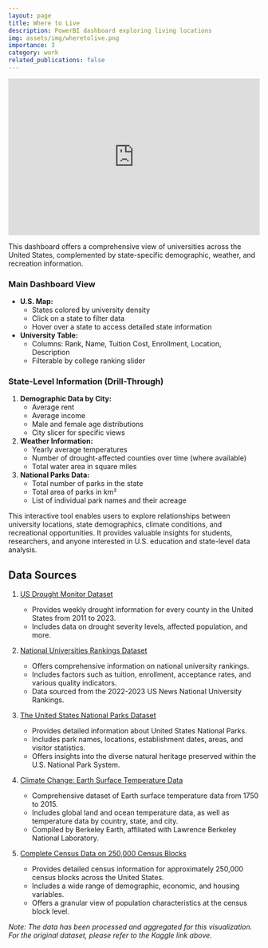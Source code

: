 ```yaml
---
layout: page
title: Where to Live
description: PowerBI dashboard exploring living locations
img: assets/img/wheretolive.png
importance: 3
category: work
related_publications: false
---
```


<div style="position: relative; padding-bottom: 62.25%; height: 0; overflow: hidden;">
  <iframe title="Where to live" style="position: absolute; top: 0; left: 0; width: 100%; height: 100%;" src="https://app.powerbi.com/view?r=eyJrIjoiMmEwNmE4NzctYjcyNS00OWNlLWFiNjAtMDRiNGNkZTllNzU5IiwidCI6IjMxZDdlMmE1LWJkZDgtNDE0ZS05ZTk3LWJlYTk5OGViZGZlMSIsImMiOjN9&pageName=ReportSection" frameborder="0" allowFullScreen="true"></iframe>
</div>

<p>This dashboard offers a comprehensive view of universities across the United States, complemented by state-specific demographic, weather, and recreation information.</p>

<h3>Main Dashboard View</h3>
<ul>
  <li><strong>U.S. Map:</strong>
    <ul>
      <li>States colored by university density</li>
      <li>Click on a state to filter data</li>
      <li>Hover over a state to access detailed state information</li>
    </ul>
  </li>
  <li><strong>University Table:</strong>
    <ul>
      <li>Columns: Rank, Name, Tuition Cost, Enrollment, Location, Description</li>
      <li>Filterable by college ranking slider</li>
    </ul>
  </li>
</ul>

<h3>State-Level Information (Drill-Through)</h3>
<ol>
  <li><strong>Demographic Data by City:</strong>
    <ul>
      <li>Average rent</li>
      <li>Average income</li>
      <li>Male and female age distributions</li>
      <li>City slicer for specific views</li>
    </ul>
  </li>
  <li><strong>Weather Information:</strong>
    <ul>
      <li>Yearly average temperatures</li>
      <li>Number of drought-affected counties over time (where available)</li>
      <li>Total water area in square miles</li>
    </ul>
  </li>
  <li><strong>National Parks Data:</strong>
    <ul>
      <li>Total number of parks in the state</li>
      <li>Total area of parks in km²</li>
      <li>List of individual park names and their acreage</li>
    </ul>
  </li>
</ol>

<p>This interactive tool enables users to explore relationships between university locations, state demographics, climate conditions, and recreational opportunities. It provides valuable insights for students, researchers, and anyone interested in U.S. education and state-level data analysis.</p>

## Data Sources

1. [US Drought Monitor Dataset](https://www.kaggle.com/datasets/us-drought-monitor/united-states-droughts-by-county)

   - Provides weekly drought information for every county in the United States from 2011 to 2023.
   - Includes data on drought severity levels, affected population, and more.

2. [National Universities Rankings Dataset](https://www.kaggle.com/datasets/thedevastator/national-universities-rankings-explore-quality-t)

   - Offers comprehensive information on national university rankings.
   - Includes factors such as tuition, enrollment, acceptance rates, and various quality indicators.
   - Data sourced from the 2022-2023 US News National University Rankings.

3. [The United States National Parks Dataset](https://www.kaggle.com/datasets/thedevastator/the-united-states-national-parks)

   - Provides detailed information about United States National Parks.
   - Includes park names, locations, establishment dates, areas, and visitor statistics.
   - Offers insights into the diverse natural heritage preserved within the U.S. National Park System.

4. [Climate Change: Earth Surface Temperature Data](https://www.kaggle.com/datasets/berkeleyearth/climate-change-earth-surface-temperature-data)

   - Comprehensive dataset of Earth surface temperature data from 1750 to 2015.
   - Includes global land and ocean temperature data, as well as temperature data by country, state, and city.
   - Compiled by Berkeley Earth, affiliated with Lawrence Berkeley National Laboratory.

5. [Complete Census Data on 250,000 Census Blocks](https://www.kaggle.com/datasets/axelrokahr/complete-census-data-on-250000-census-blocks)
   - Provides detailed census information for approximately 250,000 census blocks across the United States.
   - Includes a wide range of demographic, economic, and housing variables.
   - Offers a granular view of population characteristics at the census block level.

_Note: The data has been processed and aggregated for this visualization. For the original dataset, please refer to the Kaggle link above._

